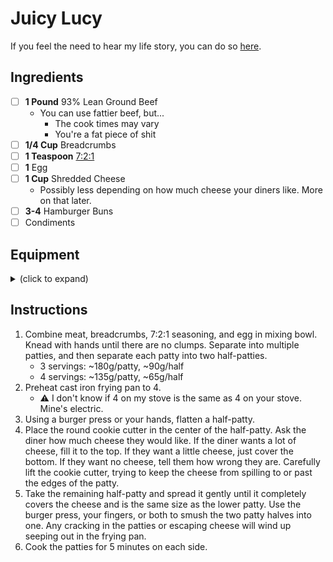 # Juicy Lucy

If you feel the need to hear my life story, you can do so [here](https://www.youtube.com/watch?v=dQw4w9WgXcQ).

## Ingredients

- [ ] **1 Pound** 93% Lean Ground Beef
  - You can use fattier beef, but...
    - The cook times may vary
    - You're a fat piece of shit
- [ ] **1/4 Cup** Breadcrumbs
- [ ] **1 Teaspoon** [7:2:1](../Misc/721.md)
- [ ] **1** Egg
- [ ] **1 Cup** Shredded Cheese
    - Possibly less depending on how much cheese your diners like. More on that later.
- [ ] **3-4** Hamburger Buns
- [ ] Condiments

## Equipment

<details>
<summary>(click to expand)</summary>

- [ ] Medium Mixing Bowl
- [ ] Cast Iron Frying Pan
- [ ] Round 2-3" Cookie Cutter
- [ ] Spatula
- [ ] A Stove?
- [ ] (optional) Burger Press

</details>

## Instructions

1. Combine meat, breadcrumbs, 7:2:1 seasoning, and egg in mixing bowl. Knead with hands until there are no clumps. Separate into multiple patties, and then separate each patty into two half-patties.
    - 3 servings: ~180g/patty, ~90g/half
    - 4 servings: ~135g/patty, ~65g/half
1. Preheat cast iron frying pan to 4.
    - :warning: I don't know if 4 on my stove is the same as 4 on your stove. Mine's electric.
1. Using a burger press or your hands, flatten a half-patty.
1. Place the round cookie cutter in the center of the half-patty. Ask the diner how much cheese they would like. If the diner wants a lot of cheese, fill it to the top. If they want a little cheese, just cover the bottom. If they want no cheese, tell them how wrong they are. Carefully lift the cookie cutter, trying to keep the cheese from spilling to or past the edges of the patty.
1. Take the remaining half-patty and spread it gently until it completely covers the cheese and is the same size as the lower patty. Use the burger press, your fingers, or both to smush the two patty halves into one. Any cracking in the patties or escaping cheese will wind up seeping out in the frying pan.
1. Cook the patties for 5 minutes on each side.

